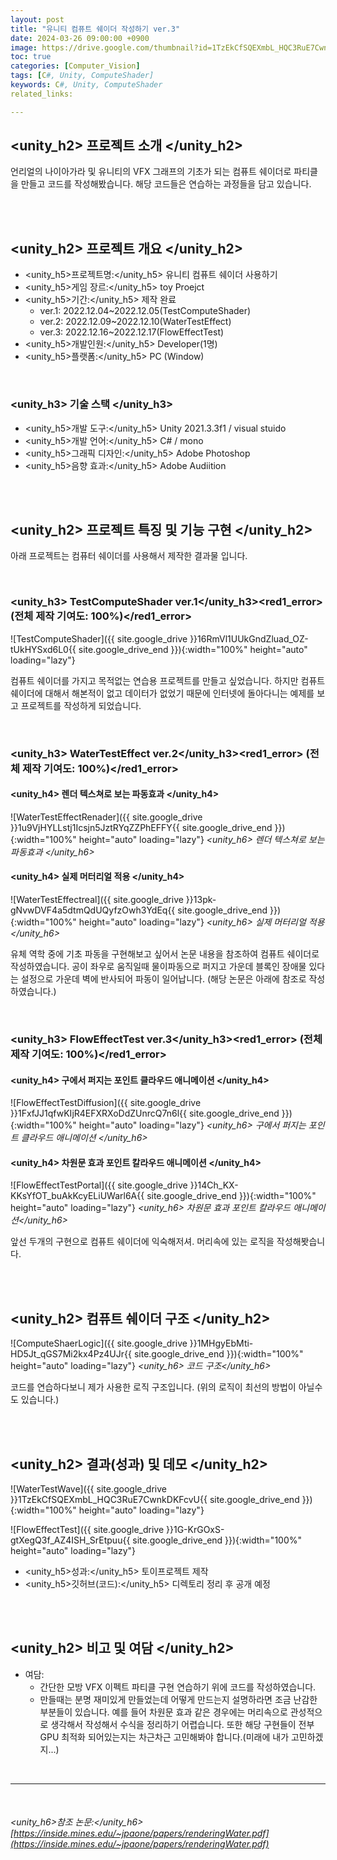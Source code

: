 ```yaml
---
layout: post
title: "유니티 컴퓨트 쉐이더 작성하기 ver.3"
date: 2024-03-26 09:00:00 +0900
image: https://drive.google.com/thumbnail?id=1TzEkCfSQEXmbL_HQC3RuE7CwnkDKFcvU
toc: true
categories: [Computer_Vision] 
tags: [C#, Unity, ComputeShader]
keywords: C#, Unity, ComputeShader
related_links:

---
```


## <unity_h2> 프로젝트 소개 </unity_h2>

언리얼의 나이아가라 및 유니티의 VFX 그래프의 기초가 되는 컴퓨트 쉐이더로 파티클을 만들고 코드를 작성해봤습니다. 해당 코드들은 연습하는 과정들을 담고 있습니다.


<br>
<br>

## <unity_h2> 프로젝트 개요 </unity_h2>

- <span><unity_h5>프로젝트명:</unity_h5> 유니티 컴퓨트 쉐이더 사용하기</span>
- <span><unity_h5>게임 장르:</unity_h5> toy Proejct</span>
- <span><unity_h5>기간:</unity_h5> 제작 완료</span>
    - ver.1: 2022.12.04~2022.12.05(TestComputeShader) 
    - ver.2: 2022.12.09~2022.12.10(WaterTestEffect)
    - ver.3: 2022.12.16~2022.12.17(FlowEffectTest)
- <span><unity_h5>개발인원:</unity_h5> Developer(1명)</span>
- <span><unity_h5>플랫폼:</unity_h5> PC (Window)</span>

<br>

### <unity_h3> 기술 스택 </unity_h3>

- <span><unity_h5>개발 도구:</unity_h5> Unity 2021.3.3f1 / visual stuido </span>
- <span><unity_h5>개발 언어:</unity_h5> C# / mono </span>
- <span><unity_h5>그래픽 디자인:</unity_h5> Adobe Photoshop </span>
- <span><unity_h5>음향 효과:</unity_h5> Adobe Audiition </span>

<br>
<br>

## <unity_h2> 프로젝트 특징 및 기능 구현 </unity_h2>

아래 프로젝트는 컴퓨터 쉐이더를 사용해서 제작한 결과물 입니다.

<br>

### <unity_h3> TestComputeShader ver.1</unity_h3><red1_error> (전체 제작 기여도: 100%)</red1_error>

![TestComputeShader]({{ site.google_drive }}16RmVl1UUkGndZluad_OZ-tUkHYSxd6L0{{ site.google_drive_end }}){:width="100%" height="auto" loading="lazy"}

컴퓨트 쉐이더를 가지고 목적없는 연습용 프로젝트를 만들고 싶었습니다. 하지만 컴퓨트 쉐이더에 대해서 해본적이 없고 데이터가 없었기 때문에 인터넷에 돌아다니는 예제를 보고 프로젝트를 작성하게 되었습니다.


<br>

### <unity_h3> WaterTestEffect ver.2</unity_h3><red1_error> (전체 제작 기여도: 100%)</red1_error>

#### <unity_h4> 렌더 텍스쳐로 보는 파동효과 </unity_h4>

![WaterTestEffectRenader]({{ site.google_drive }}1u9VjHYLLstj1Icsjn5JztRYqZZPhEFFY{{ site.google_drive_end }}){:width="100%" height="auto" loading="lazy"}
*<unity_h6> 렌더 텍스쳐로 보는 파동효과 </unity_h6>*

#### <unity_h4> 실제 머터리얼 적용 </unity_h4>

![WaterTestEffectreal]({{ site.google_drive }}13pk-gNvwDVF4a5dtmQdUQyfzOwh3YdEq{{ site.google_drive_end }}){:width="100%" height="auto" loading="lazy"}
*<unity_h6> 실제 머터리얼 적용 </unity_h6>*


유체 역학 중에 기초 파동을 구현해보고 싶어서 논문 내용을 참조하여 컴퓨트 쉐이더로 작성하였습니다. 공이 좌우로 움직일때 물이파동으로 퍼지고 가운데 블록인 장애물 있다는 설정으로 가운데 벽에 반사되어 파동이 일어납니다. (해당 논문은 아래에 참조로 작성하였습니다.)

<br>

### <unity_h3> FlowEffectTest ver.3</unity_h3><red1_error> (전체 제작 기여도: 100%)</red1_error>

#### <unity_h4> 구에서 퍼지는 포인트 클라우드 애니메이션 </unity_h4>

![FlowEffectTestDiffusion]({{ site.google_drive }}1FxfJJ1qfwKIjR4EFXRXoDdZUnrcQ7n6l{{ site.google_drive_end }}){:width="100%" height="auto" loading="lazy"}
*<unity_h6> 구에서 퍼지는 포인트 클라우드 애니메이션 </unity_h6>*

#### <unity_h4> 차원문 효과 포인트 칼라우드 애니메이션 </unity_h4>

![FlowEffectTestPortal]({{ site.google_drive }}14Ch_KX-KKsYfOT_buAkKcyELiUWarl6A{{ site.google_drive_end }}){:width="100%" height="auto" loading="lazy"}
*<unity_h6> 차원문 효과 포인트 칼라우드 애니메이션</unity_h6>*

앞선 두개의 구현으로 컴퓨트 쉐이더에 익숙해저셔. 머리속에 있는 로직을 작성해봣습니다.


<br>
<br>

## <unity_h2> 컴퓨트 쉐이더 구조 </unity_h2>

![ComputeShaerLogic]({{ site.google_drive }}1MHgyEbMti-HD5Jt_qGS7Mi2kx4Pz4UJr{{ site.google_drive_end }}){:width="100%" height="auto" loading="lazy"}
*<unity_h6> 코드 구조</unity_h6>*

코드를 연습하다보니 제가 사용한 로직 구조입니다. (위의 로직이 최선의 방법이 아닐수도 있습니다.)

<br>
<br>

## <unity_h2> 결과(성과) 및 데모 </unity_h2>

![WaterTestWave]({{ site.google_drive }}1TzEkCfSQEXmbL_HQC3RuE7CwnkDKFcvU{{ site.google_drive_end }}){:width="100%" height="auto" loading="lazy"}

![FlowEffectTest]({{ site.google_drive }}1G-KrGOxS-gtXegQ3f_AZ4ISH_SrEtpuu{{ site.google_drive_end }}){:width="100%" height="auto" loading="lazy"}

- <span><unity_h5>성과:</unity_h5> 토이프로젝트 제작 </span>
- <span><unity_h5>깃허브(코드):</unity_h5> 디렉토리 정리 후 공개 예정</span>

<br>
<br>

## <unity_h2> 비고 및 여담 </unity_h2>

- 여담:
    - 간단한 모방 VFX 이펙트 파티클 구현 연습하기 위에 코드를 작성하였습니다.
    - 만들때는 분명 재미있게 만들었는데 어떻게 만드는지 설명하라면 조금 난감한 부분들이 있습니다. 예를 들어 차원문 효과 같은 경우에는 머리속으로 관성적으로 생각해서 작성해서 수식을 정리하기 어렵습니다. 또한 해당 구현들이 전부 GPU 최적화 되어있는지는 차근차근 고민해봐야 합니다.(미래에 내가 고민하겠지...)


<br>

---

<br>

###### <unity_h6>참조 논문:</unity_h6> [https://inside.mines.edu/~jpaone/papers/renderingWater.pdf](https://inside.mines.edu/~jpaone/papers/renderingWater.pdf)